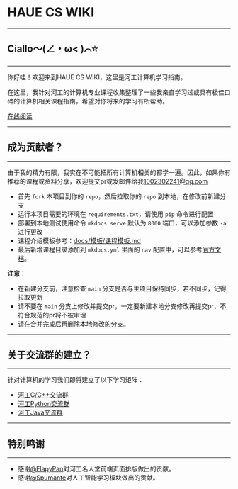 # HAUE CS WIKI

****

## Ciallo～(∠・ω< )⌒⭐

****

你好哇！欢迎来到HAUE CS WIKI，这里是河工计算机学习指南。

在这里，我针对河工的计算机专业课程收集整理了一些我亲自学习过或具有极佳口碑的计算机相关课程指南，希望对你将来的学习有所帮助。

[在线阅读](https://hauecs.wiki/)

****

## 成为贡献者？

****

由于我的精力有限，我实在不可能把所有计算机相关的都学一遍。因此，如果你有推荐的课程或资料分享，欢迎提交pr或发邮件给我[1002302241@qq.com](mailto:1002302241@qq.com)

* 首先 `fork` 本项目到你的 `repo`，然后拉取你的 `repo` 到本地，在修改前新建分支
* 运行本项目需要的环境在 `requirements.txt`，请使用 `pip` 命令进行配置
* 部署到本地测试使用命令 `mkdocs serve` 默认为 `8000` 端口，可以添加参数 `-a` 进行更改 
* 课程介绍模板参考：[docs/模板/课程模板.md](https://github.com/Doge2077/haue-cs-wiki/blob/main/docs/%E6%A8%A1%E6%9D%BF/%E8%AF%BE%E7%A8%8B%E6%A8%A1%E6%9D%BF.md)
* 最后新增课程目录添加到 `mkdocs.yml` 里面的 `nav` 配置中，可以参考[官方文档](https://squidfunk.github.io/mkdocs-material/setup/setting-up-navigation/)。

**注意**：

* 在新建分支前，注意检查 `main` 分支是否与主项目保持同步，若不同步，记得拉取更新
* 请不要在 `main` 分支上修改并提交pr，一定要新建本地分支修改再提交pr，不符合规范的pr将不被审理
* 请在合并完成后再删除本地修改的分支。

****

## 关于交流群的建立？

****

针对计算机的学习我们即将建立了以下学习矩阵：

* [河工C/C++交流群](http://qm.qq.com/cgi-bin/qm/qr?_wv=1027&k=wK6lTceTXsM1ZHeWWo4i9gfiIy7YFvNz&authKey=O1BE3SHj%2FlfR%2BIo%2Bf9wsVWPl3Gd4YUDzRqk7IehjGpD4NZuMK2aKQ50Q3EcQMCc2&noverify=0&group_code=907733709)
* [河工Python交流群](http://qm.qq.com/cgi-bin/qm/qr?_wv=1027&k=V4RfyZcFpEw-wfnX-Ck6c0Q8a1NsHK2T&authKey=YK5doMcM43LIIDb8dFkcmymd9g7QThEB9q89m604hVq7VI6v69jSRIfmfQSrN6EE&noverify=0&group_code=476586332)
* [河工Java交流群](http://qm.qq.com/cgi-bin/qm/qr?_wv=1027&k=Zm8MUF5_X_NttegYnhdv9eeYxv2iC7sn&authKey=rwPlDN5zUbwU8WzOSvv%2FR3u8wwgS2yu7DAvFAq%2BMRATIglis8SNHg3%2FCLhW%2Bpi8I&noverify=0&group_code=907625834)

****

## 特别鸣谢

****

* 感谢[@FlapyPan](https://www.flapypan.top/)对河工名人堂前端页面排版做出的贡献。
* 感谢[@Spumante](https://www.yuque.com/spumante)对人工智能学习板块做出的贡献。
